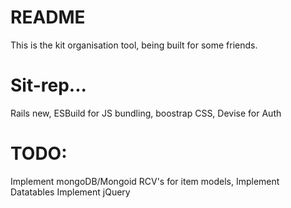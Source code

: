 # README

This is the kit organisation tool, being built for some friends.

# Sit-rep...

Rails new, ESBuild for JS bundling, boostrap CSS, Devise for Auth

# TODO: 

Implement mongoDB/Mongoid
RCV's for item models, 
Implement Datatables
Implement jQuery





